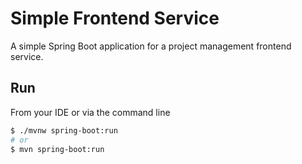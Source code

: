 # Simple Frontend Service

A simple Spring Boot application for a project management frontend service. 

## Run

From your IDE or via the command line

```bash
$ ./mvnw spring-boot:run
# or
$ mvn spring-boot:run
```
